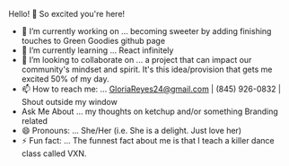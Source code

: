  Hello! 👋 So excited you're here!



- 🔭 I’m currently working on ... becoming sweeter by adding finishing touches to Green Goodies github page
- 🌱 I’m currently learning ... React infinitely
- 👯 I’m looking to collaborate on ... a project that can impact our community's mindset and spirit. It's this idea/provision that gets me excited 50% of my day. 
- 📫 How to reach me: ... GloriaReyes24@gmail.com | (845) 926-0832 | Shout outside my window
- Ask Me About ... my thoughts on ketchup and/or something Branding related
- 😄 Pronouns: ... She/Her (i.e. She is a delight. Just love her)
- ⚡ Fun fact: ... The funnest fact about me is that I teach a killer dance class called VXN. 

